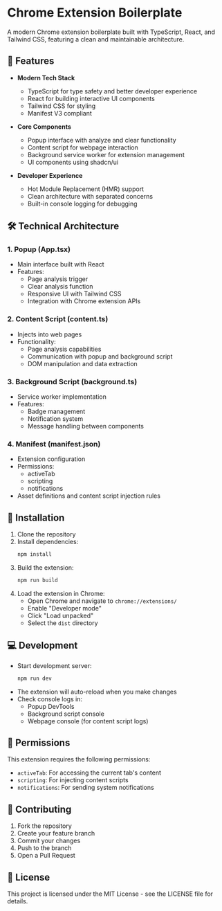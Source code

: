 # Chrome Extension Boilerplate

A modern Chrome extension boilerplate built with TypeScript, React, and Tailwind CSS, featuring a clean and maintainable architecture.

## 🚀 Features

- **Modern Tech Stack**

  - TypeScript for type safety and better developer experience
  - React for building interactive UI components
  - Tailwind CSS for styling
  - Manifest V3 compliant
- **Core Components**

  - Popup interface with analyze and clear functionality
  - Content script for webpage interaction
  - Background service worker for extension management
  - UI components using shadcn/ui
- **Developer Experience**

  - Hot Module Replacement (HMR) support
  - Clean architecture with separated concerns
  - Built-in console logging for debugging

## 🛠️ Technical Architecture

### 1. Popup (App.tsx)

- Main interface built with React
- Features:
  - Page analysis trigger
  - Clear analysis function
  - Responsive UI with Tailwind CSS
  - Integration with Chrome extension APIs

### 2. Content Script (content.ts)

- Injects into web pages
- Functionality:
  - Page analysis capabilities
  - Communication with popup and background script
  - DOM manipulation and data extraction

### 3. Background Script (background.ts)

- Service worker implementation
- Features:
  - Badge management
  - Notification system
  - Message handling between components

### 4. Manifest (manifest.json)

- Extension configuration
- Permissions:
  - activeTab
  - scripting
  - notifications
- Asset definitions and content script injection rules

## 🔧 Installation

1. Clone the repository
2. Install dependencies:
   ```bash
   npm install
   ```
3. Build the extension:
   ```bash
   npm run build
   ```
4. Load the extension in Chrome:
   - Open Chrome and navigate to `chrome://extensions/`
   - Enable "Developer mode"
   - Click "Load unpacked"
   - Select the `dist` directory

## 💻 Development

- Start development server:
  ```bash
  npm run dev
  ```
- The extension will auto-reload when you make changes
- Check console logs in:
  - Popup DevTools
  - Background script console
  - Webpage console (for content script logs)

## 🔐 Permissions

This extension requires the following permissions:

- `activeTab`: For accessing the current tab's content
- `scripting`: For injecting content scripts
- `notifications`: For sending system notifications

## 🤝 Contributing

1. Fork the repository
2. Create your feature branch
3. Commit your changes
4. Push to the branch
5. Open a Pull Request

## 📝 License

This project is licensed under the MIT License - see the LICENSE file for details.
